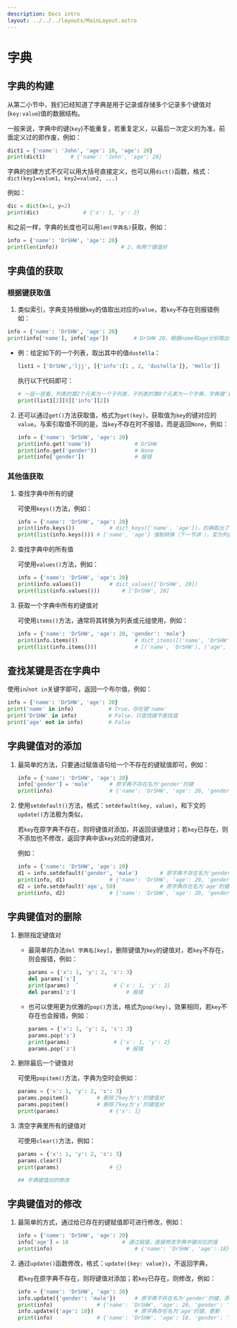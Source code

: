 ```yaml
---
description: Docs intro
layout: ../../../layouts/MainLayout.astro
---
```


# 字典

## 字典的构建

从第二小节中，我们已经知道了字典是用于记录或存储多个记录多个键值对(`key:value`)值的数据结构。

一般来说，字典中的键(`key`)不能重复，若重复定义，以最后一次定义的为准，前面定义过的即作废，例如：

```python
dict1 = {'name': 'John', 'age': 10, 'age': 20}
print(dict1)		# {'name': 'John', 'age': 20}
```

字典的创建方式不仅可以用大括号直接定义，也可以用`dict()`函数，格式：`dict(key1=value1, key2=value2, ...)`

例如：

```python
dic = dict(x=1, y=2)
print(dic)				# {'x': 1, 'y': 2}
```

和之前一样，字典的长度也可以用`len(字典名)`获取，例如：

```python
info = {'name': 'DrSHW', 'age': 20}
print(len(info))					# 2，有两个键值对
```

## 字典值的获取

### 根据键获取值

1. 类似索引，字典支持根据`key`的值取出对应的`value`，若`key`不存在则报错例如：

```python
info = {'name': 'DrSHW', 'age': 20}
print(info['name'], info['age'])		# DrSHW 20，根据name和age分别取出了对应的值
```

+ 例：给定如下的一个列表，取出其中的值`dustella`：

  ```python
  list1 = ['DrSHW','ljj', [{'info':[1 , 2, 'dustella']}, 'Hello']]
  ```

  执行以下代码即可：

  ```python
  # 一层一层看，列表的第2个元素为一个子列表，子列表的第0个元素为一个字典，字典键'info'对应一个含目标元素的列表，取出即可
  print(list1[2][0]['info'][2])
  ```

2. 还可以通过`get()`方法获取值，格式为`get(key)`，获取值为`key`的键对应的`value`，与索引取值不同的是，当`key`不存在时不报错，而是返回`None`，例如：

   ```python
   info = {'name': 'DrSHW', 'age': 20}
   print(info.get('name'))				# DrSHW
   print(info.get('gender'))			# None
   print(info['gender'])				# 报错
   ```

### 其他值获取

1. 查找字典中所有的键

   可使用`keys()`方法，例如：

   ```python
   info = {'name': 'DrSHW', 'age': 20}
   print(info.keys())			# dict_keys(['name', 'age'])，的确取出了键，但是不是我们想要的类型
   print(list(info.keys()))	# ['name', 'age'] 强制转换（下一节讲 ），变为列表
   ```

2. 查找字典中的所有值

   可使用`values()`方法，例如：

   ```python
   info = {'name': 'DrSHW', 'age': 20}
   print(info.values())			# dict_values(['DrSHW', 20])
   print(list(info.values()))		# ['DrSHW', 20]
   ```

3. 获取一个字典中所有的键值对

   可使用`items()`方法，通常将其转换为列表或元组使用，例如：

   ```python
   info = {'name': 'DrSHW', 'age': 20, 'gender': 'male'}
   print(info.items())					# dict_items([('name', 'DrSHW'), ('age', 20), ('gender', 'male')])
   print(list(info.items()))			# [('name', 'DrSHW'), ('age', 20), ('gender', 'male')]
   ```

## 查找某键是否在字典中

使用`in`/`not in`关键字即可，返回一个布尔值，例如：

```python
info = {'name': 'DrSHW', 'age': 20}
print('name' in info)			# True，存在键'name'
print('DrSHW' in info)			# False，只查找键不查找值
print('age' not in info)		# False
```

## 字典键值对的添加

1. 最简单的方法，只要通过赋值语句给一个不存在的键赋值即可，例如：

   ```python
   info = {'name': 'DrSHW', 'age': 20}
   info['gender'] = 'male'		# 原字典不存在名为'gender'的键
   print(info)					# {'name': 'DrSHW', 'age': 20, 'gender': 'male'}，成功添加了一个键值对
   ```

2. 使用`setdefault()`方法，格式：`setdefault(key, value)`，和下文的`update()`方法极为类似，

   若`key`在原字典不存在，则将键值对添加，并返回该键值对；若`key`已存在，则不添加也不修改，返回字典中该`key`对应的键值对，

   例如：

   ```python
   info = {'name': 'DrSHW', 'age': 20}
   d1 = info.setdefault('gender', 'male')		# 原字典不存在名为'gender'的键，添加并返回传入的键值对
   print(info, d1)				# {'name': 'DrSHW', 'age': 20, 'gender': 'male'} male
   d2 = info.setdefault('age', 50)				# 原字典存在名为'age'的键，不作处理，返回字典中的键值对
   print(info, d2)				# {'name': 'DrSHW', 'age': 20, 'gender': 'male'} 20
   ```

## 字典键值对的删除

1. 删除指定键值对

   + 最简单的办法`del 字典名[key]`，删除键值为`key`的键值对，若`key`不存在，则会报错，例如：
   
     ```python
     params = {'x': 1, 'y': 2, 's': 3}
     del params['s']
     print(params)	`			# {'x': 1, 'y': 2}
     del params['z']				# 报错
     ```
   
   + 也可以使用更为优雅的`pop()`方法，格式为`pop(key)`，效果相同，若`key`不存在也会报错，例如：
   
     ```python
     params = {'x': 1, 'y': 2, 's': 3}
     params.pop('s')
     print(params)				# {'x': 1, 'y': 2}
     params.pop('z')				# 报错
     ```
   
2. 删除最后一个键值对

   可使用`popitem()`方法，字典为空时会例如：

   ```python
   params = {'x': 1, 'y': 2, 's': 3}
   params.popitem()			# 删除了key为's'的键值对
   params.popitem()			# 删除了key为'y'的键值对
   print(params)				# {'x': 1}
   ```

3. 清空字典里所有的键值对

   可使用`clear()`方法，例如：

   ```python
   params = {'x': 1, 'y': 2, 's': 3}
   params.clear()
   print(params)				# {}
   
   ## 字典键值对的修改
   ```

## 字典键值对的修改

1. 最简单的方式，通过给已存在的键赋值即可进行修改，例如：

   ```python
   info = {'name': 'DrSHW', 'age': 20}
   info['age'] = 18					# 通过赋值，直接修改字典中键对应的值
   print(info)							# {'name': 'DrSHW', 'age': 18}
   ```

2. 通过`update()`函数修改，格式：`update({key: value})`，不返回字典，

   若`key`在原字典不存在，则将键值对添加；若`key`已存在，则修改，例如：

   ```python
   info = {'name': 'DrSHW', 'age': 20}
   info.update({'gender': 'male'})		# 原字典不存在名为'gender'的键，添加
   print(info)				# {'name': 'DrSHW', 'age': 20, 'gender': 'male'}
   info.update({'age': 18})				# 原字典存在名为'age'的键，更新
   print(info)				# {'name': 'DrSHW', 'age': 18, 'gender': 'male'}
   ```

   

